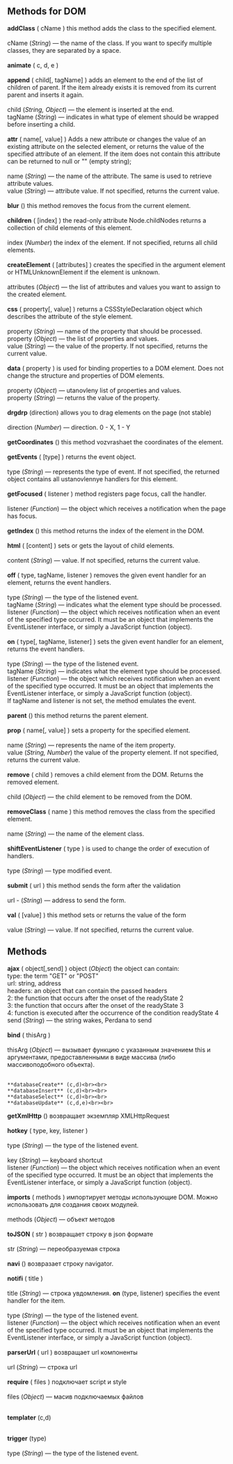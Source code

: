 Methods for DOM
-----------------------------------
**addClass** ( cName ) this method adds the class to the specified element.<br><br>
сName (*String*) — the name of the class. If you want to specify multiple classes, they are separated by a space.<br><br>
**animate** ( c, d, e )<br><br>
**append** ( child[, tagName] ) adds an element to the end of the list of children of parent. If the item already exists it is removed from its current parent and inserts it again.<br><br>
child (*String, Object*) — the element is inserted at the end.<br>
tagName (*String*) — indicates in what type of element should be wrapped before inserting a child.<br><br>
**attr** ( name[, value] ) Adds a new attribute or changes the value of an existing attribute on the selected element, or returns the value of the specified attribute of an element. If the item does not contain this attribute can be returned to null or "" (empty string); <br><br>
name (*String*) — the name of the attribute. The same is used to retrieve attribute values.<br>
value (*String*) — attribute value. If not specified, returns the current value.<br><br>
**blur** () this method removes the focus from the current element.<br><br>
**children** ( [index] ) the read-only attribute Node.childNodes returns a collection of child elements of this element.<br><br>
index (*Number*) the index of the element. If not specified, returns all child elements.<br><br>
**createElement** ( [attributes] ) creates the specified in the argument element or HTMLUnknownElement if the element is unknown.<br><br>
attributes (*Object*) — the list of attributes and values you want to assign to the created element.<br><br>
**css** ( property[, value] ) returns a CSSStyleDeclaration object which describes the attribute of the style element.<br><br>
property (*String*) — name of the property that should be processed.<br>
property (*Object*) — the list of properties and values.<br>
value (*String*) — the value of the property. If not specified, returns the current value.<br><br>
**data** ( property ) is used for binding properties to a DOM element. Does not change the structure and properties of DOM elements.<br><br>
property (*Object*) — utanovleny list of properties and values.<br>
property (*String*) — returns the value of the property.<br><br>
**drgdrp** (direction) allows you to drag elements on the page (not stable)<br><br>
direction (*Number*) — direction. 0 - X, 1 - Y<br><br>
**getCoordinates** () this method vozvrashaet the coordinates of the element.<br><br>
**getEvents** ( [type] ) returns the event object.<br><br>
type (*String*) — represents the type of event. If not specified, the returned object contains all ustanovlennye handlers for this element.<br><br>
**getFocused** ( listener ) method registers page focus, call the handler.<br><br>
listener (*Function*) — the object which receives a notification when the page has focus.<br><br>
**getIndex** () this method returns the index of the element in the DOM.<br><br>
**html** ( [content] ) sets or gets the layout of child elements.<br><br>
content (*String*) — value. If not specified, returns the current value.<br><br>
**off** ( type, tagName, listener ) removes the given event handler for an element, returns the event handlers.<br><br>
type (*String*) — the type of the listened event.<br>
tagName (*String*) — indicates what the element type should be processed.<br>
listener (*Function*) — the object which receives notification when an event of the specified type occurred. It must be an object that implements the EventListener interface, or simply a JavaScript function (object).<br><br>
**on** ( type[, tagName, listener] ) sets the given event handler for an element, returns the event handlers.<br><br>
type (*String*) — the type of the listened event.<br>
tagName (*String*) — indicates what the element type should be processed.<br>
listener (*Function*) — the object which receives notification when an event of the specified type occurred. It must be an object that implements the EventListener interface, or simply a JavaScript function (object).<br>
If tagName and listener is not set, the method emulates the event.<br><br>
**parent** () this method returns the parent element.<br><br>
**prop** ( name[, value] ) sets a property for the specified element.<br><br>
name (*String*) — represents the name of the item property.<br>
value (*String, Number*) the value of the property element. If not specified, returns the current value.<br><br>
**remove** ( child ) removes a child element from the DOM. Returns the removed element.<br><br>
child (*Object*) — the child element to be removed from the DOM.<br><br>
**removeClass** ( name ) this method removes the class from the specified element.<br><br>
name (*String*) — the name of the element class.<br><br>
**shiftEventListener** ( type ) is used to change the order of execution of handlers.<br><br>
type (*String*) — type modified event.<br><br>
**submit** ( url ) this method sends the form after the validation<br><br>
url - (*String*) — address to send the form.<br><br>
**val** ( [value] ) this method sets or returns the value of the form<br><br>
value (*String*) — value. If not specified, returns the current value.



Methods
-----------------------------------
**ajax** ( object[,send] )
object (*Object*) the object can contain:<br>
type: the term "GET" or "POST"<br>
url: string, address<br>
headers: an object that can contain the passed headers<br>
2: the function that occurs after the onset of the readyState 2<br>
3: the function that occurs after the onset of the readyState 3<br>
4: function is executed after the occurrence of the condition readyState 4<br>
send (*String*) — the string wakes, Perdana to send<br><br>
**bind** ( thisArg )<br><br>
thisArg (*Object*) — вызывает функцию с указанным значением this и аргументами, предоставленными в виде массива (либо массивоподобного объекта).<br><br>

	**databaseCreate** (c,d)<br><br>
	**databaseInsert** (c,d)<br><br>
	**databaseSelect** (c,d)<br><br>
	**databaseUpdate** (c,d,e)<br><br>

**getXmlHttp** () возвращает экземпляр XMLHttpRequest<br><br>
**hotkey** ( type, key, listener )<br><br>
type (*String*) — the type of the listened event.<br><br>
key (*String*) — keyboard shortcut<br>
listener (*Function*) — the object which receives notification when an event of the specified type occurred. It must be an object that implements the EventListener interface, or simply a JavaScript function (object).<br><br>
**imports** ( methods ) импортирует методы использующие DOM. Можно использовать для создания своих модулей.<br><br>
methods (*Object*) — объект методов<br><br>
**toJSON** ( str ) возвращает строку в json формате<br><br>
str (*String*) — переобразуемая строка<br><br>
**navi** () возвразает строку navigator.<br><br>
**notifi** ( title )<br><br>
title (*String*) — строка увдомления.
**on** (type, listener) specifies the event handler for the item.<br><br>
type (*String*) — the type of the listened event.<br>
listener (*Function*) — the object which receives notification when an event of the specified type occurred. It must be an object that implements the EventListener interface, or simply a JavaScript function (object).<br><br>
**parserUrl** ( url ) возвращает url компоненты<br><br>
url (*String*) — строка url<br><br>
**require** ( files ) подключает script и style<br><br>
files (*Object*) — масив подключаемых файлов<br><br>

**templater** (c,d)<br><br>

**trigger** (type) <br><br>
type (*String*) — the type of the listened event.
